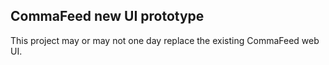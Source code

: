 ## CommaFeed new UI prototype

This project may or may not one day replace the existing CommaFeed web UI.